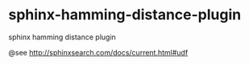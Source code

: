 sphinx-hamming-distance-plugin
==============================

sphinx hamming distance plugin

@see http://sphinxsearch.com/docs/current.html#udf
